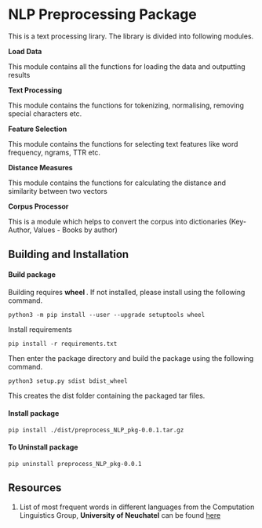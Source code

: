 # NLP Preprocessing Package

This is a text processing lirary. The library is divided into following modules.


<p> <b> Load Data </b>
<p> This module contains all the functions for loading the data and outputting results

<p> <b> Text Processing</b>
<p> This module contains the functions for tokenizing, normalising, removing special characters etc.

<p> <b> Feature Selection	</b>
<p> This module contains the functions for selecting text features like word frequency, ngrams, TTR etc.

<p> <b> Distance Measures	</b>
<p> This module contains the functions for calculating the distance and similarity between two vectors

<p> <b> Corpus Processor </b>
<p> This is a module which helps to convert the corpus into dictionaries (Key- Author, Values - Books by author)


## Building and Installation

#### Build package
Building requires <b> wheel </b>. If not installed, please install using the following command.

```python3 -m pip install --user --upgrade setuptools wheel```

Install requirements

```pip install -r requirements.txt```

Then enter the package directory and build the package using the following command.

```python3 setup.py sdist bdist_wheel```

This creates the dist folder containing the packaged tar files.

#### Install package

```pip install ./dist/preprocess_NLP_pkg-0.0.1.tar.gz```


#### To Uninstall package

```pip uninstall preprocess_NLP_pkg-0.0.1```

## Resources
1. List of most frequent words in different languages from the Computation Linguistics Group, **University of Neuchatel**  can be found [here](http://members.unine.ch/jacques.savoy/clef/)